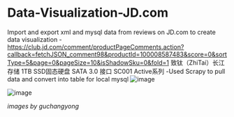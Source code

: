 # Data-Visualization-JD.com
Import and export xml and mysql data from reviews on JD.com to create data visualization 
-https://club.jd.com/comment/productPageComments.action?callback=fetchJSON_comment98&productId=100008587483&score=0&sortType=5&page=0&pageSize=10&isShadowSku=0&fold=1
致钛（ZhiTai）长江存储 1TB SSD固态硬盘 SATA 3.0 接口 SC001 Active系列
-Used Scrapy to pull data and convert into table for local mysql
![image](https://user-images.githubusercontent.com/130730924/232279950-1d95836d-7e1a-4943-9682-911197196821.png)

![image](https://user-images.githubusercontent.com/130730924/232279957-7235dc2b-8e3c-42af-9dcc-93a027abf367.png)

*images by guchangyong*
